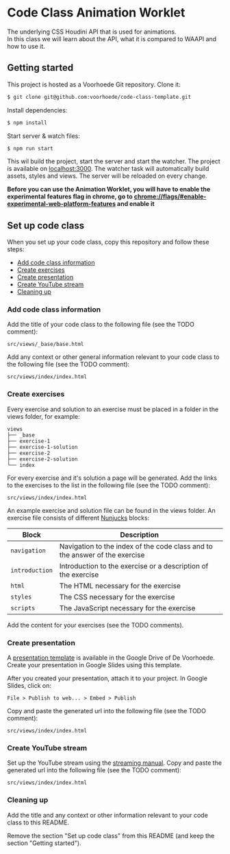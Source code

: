# Code Class Animation Worklet

The underlying CSS Houdini API that is used for animations.    
In this class we will learn about the API, what it is compared to WAAPI and how to use it.

## Getting started

This project is hosted as a Voorhoede Git repository. Clone it:

``` bash
$ git clone git@github.com:voorhoede/code-class-template.git
```

Install dependencies:

``` bash
$ npm install
```

Start server & watch files:

``` bash
$ npm run start
```

This wil build the project, start the server and start the watcher. The project is
available on [localhost:3000](http://localhost:3000). The watcher task will automatically
build assets, styles and views. The server will be reloaded on every change.

__Before you can use the Animation Worklet, you will have to enable the experimental features flag in chrome,
 go to [chrome://flags/#enable-experimental-web-platform-features](chrome://flags/#enable-experimental-web-platform-features) and enable it__


## Set up code class

When you set up your code class, copy this repository and follow these steps:

- [Add code class information](#add-code-class-information)
- [Create exercises](#create-exercises)
- [Create presentation](#create-presentation)
- [Create YouTube stream](#create-youtube-stream)
- [Cleaning up](#cleaning-up)

### Add code class information

Add the title of your code class to the following file (see the TODO comment):

```
src/views/_base/base.html
```

Add any context or other general information relevant to your code class to the following file (see the TODO comment):

```
src/views/index/index.html
```

### Create exercises

Every exercise and solution to an exercise must be placed in a folder in the views folder, for example:

```
views
├── _base
├── exercise-1
├── exercise-1-solution
├── exercise-2
├── exercise-2-solution
└── index
```

For every exercise and it's solution a page will be generated. Add the links to the exercises to
the list in the following file (see the TODO comment):

```
src/views/index/index.html
```

An example exercise and solution file can be found in the views folder. An exercise file consists of
different [Nunjucks](https://mozilla.github.io/nunjucks/) blocks:

Block | Description
---|---
`navigation` | Navigation to the index of the code class and to the answer of the exercise
`introduction` | Introduction to the exercise or a description of the exercise
`html` | The HTML necessary for the exercise
`styles` | The CSS necessary for the exercise
`scripts` | The JavaScript necessary for the exercise

Add the content for your exercises (see the TODO comments).

### Create presentation

A [presentation template](https://docs.google.com/presentation/d/1ZcTSzPasxAO5MOfTYDRLKbN4ankG2ZS80SU4qwpXGFM/edit?usp=sharing) is available in the Google Drive of De Voorhoede. Create your presentation in Google Slides using this template.

After you created your presentation, attach it to your project. In Google Slides, click on:

```
File > Publish to web... > Embed > Publish
```

Copy and paste the generated url into the following file (see the TODO comment):

```
src/views/index/index.html
```

### Create YouTube stream

Set up the YouTube stream using the [streaming manual](https://www.dropbox.com/s/td9dc64mux3fggm/_streaming-manual.pdf?dl=0).
Copy and paste the generated url into the following file (see the TODO comment):

```
src/views/index/index.html
```

### Cleaning up

Add the title and any context or other information relevant to your code class to this README.

Remove the section "Set up code class" from this README (and keep the section "Getting started").
